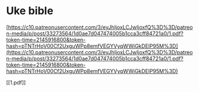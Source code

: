 # Uke bible

[https://c10.patreonusercontent.com/3/eyJhIjoxLCJwIjoxfQ%3D%3D/patreon-media/p/post/33273564/1d0ae7d047474005b1cca3cff84721a0/1.pdf?token-time=2145916800&token-hash=pTNTrHoV00Cf2UxguWPp8emfVEGYVyqWWiGkDElP95M%3D](https://c10.patreonusercontent.com/3/eyJhIjoxLCJwIjoxfQ%3D%3D/patreon-media/p/post/33273564/1d0ae7d047474005b1cca3cff84721a0/1.pdf?token-time=2145916800&token-hash=pTNTrHoV00Cf2UxguWPp8emfVEGYVyqWWiGkDElP95M%3D)

[[1.pdf]]